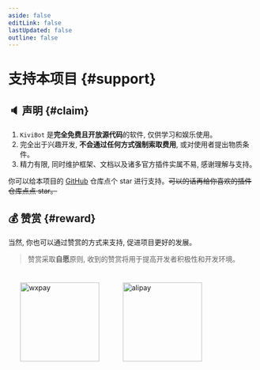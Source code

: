 ```yaml
---
aside: false
editLink: false
lastUpdated: false
outline: false
---
```


# 支持本项目 {#support}

## 🔈 声明 {#claim}

1. `KiviBot` 是**完全免费且开放源代码**的软件, 仅供学习和娱乐使用。
2. 完全出于兴趣开发, **不会通过任何方式强制索取费用**, 或对使用者提出物质条件。
3. 精力有限, 同时维护框架、文档以及诸多官方插件实属不易, 感谢理解与支持。

你可以给本项目的 [GitHub](https://github.com/KiviBotLab/KiviBot) 仓库点个 star 进行支持。~~可以的话再给你喜欢的插件仓库点点 star。~~

## 💰 赞赏 {#reward}

当然, 你也可以通过赞赏的方式来支持, 促进项目更好的发展。

> 赞赏采取**自愿**原则, 收到的赞赏将用于提高开发者积极性和开发环境。

<div style="display: flex; flex-wrap: wrap;">
  <div style="display: flex; align-items: center; flex-direction: column;">
    <img src="https://smms.deno.dev/2022/11/16/X2kFMdaxvSc1V5P.jpg" alt="wxpay" width="160px" style="margin: 24px;"/>
  </div>
  <div style="display: flex; align-items: center; flex-direction: column;">
    <img src="https://smms.deno.dev/2022/11/16/vZ4xkCopKRmIFVX.jpg" alt="alipay" width="160px"  style="margin:24px;"/>
  </div>
</div>
